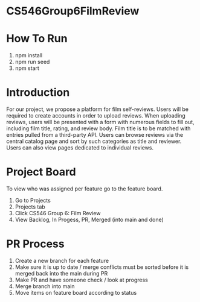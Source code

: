 # CS546Group6FilmReview

# How To Run
1. npm install
2. npm run seed
3. npm start

# Introduction
For our project, we propose a platform for film self-reviews. Users will be required to create accounts in order to upload reviews. When uploading reviews, users will be presented with a form with numerous fields to fill out, including film title, rating, and review body. Film title is to be matched with entries pulled from a third-party API. Users can browse reviews via the central catalog page and sort by such categories as title and reviewer. Users can also view pages dedicated to individual reviews.

# Project Board
To view who was assigned per feature go to the feature board.
1. Go to Projects
2. Projects tab
3. Click CS546 Group 6: Film Review 
4. View Backlog, In Progess, PR, Merged (into main and done)

# PR Process
1. Create a new branch for each feature
2. Make sure it is up to date / merge conflicts must be sorted before it is merged back into the main during PR
3. Make PR and have someone check / look at progress 
4. Merge branch into main
5. Move items on feature board according to status


